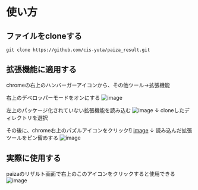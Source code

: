 # 使い方
## ファイルをcloneする
```
git clone https://github.com/cis-yuta/paiza_result.git
```

## 拡張機能に適用する
chromeの右上のハンバーガーアイコンから、その他ツール→拡張機能

右上のデベロッパーモードをオンにする
![image](https://user-images.githubusercontent.com/70904736/226347089-298888b7-40e7-4916-8135-7b0d0fa557db.png)

左上のパッケージ化されていない拡張機能を読み込む
![image](https://user-images.githubusercontent.com/70904736/226347177-603432eb-335b-4f82-8832-9e78ee2689e4.png)
↓
cloneしたディレクトリを選択

その後に、chrome右上のパズルアイコンをクリック!]
[image](https://user-images.githubusercontent.com/70904736/226347528-ce7e166d-5cda-4c06-8c78-9ee1d7545db3.png)
↓
読み込んだ拡張ツールをピン留めする
![image](https://user-images.githubusercontent.com/70904736/226347683-bcf96781-c210-4ee0-8ece-9849e9c564fe.png)

## 実際に使用する
paizaのリザルト画面で右上のこのアイコンをクリックすると使用できる
![image](https://user-images.githubusercontent.com/70904736/226347838-556a1f2b-9a98-465d-9ee4-8bd0c6dbc33f.png)


